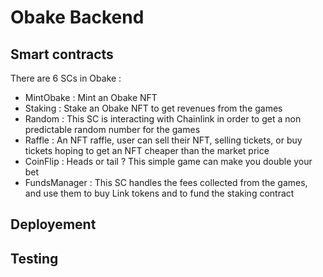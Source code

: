 # Obake Backend

## Smart contracts

There are 6 SCs in Obake : 

- MintObake : Mint an Obake NFT
- Staking : Stake an Obake NFT to get revenues from the games
- Random : This SC is interacting with Chainlink in order to get a non predictable random number for the games
- Raffle : An NFT raffle, user can sell their NFT, selling tickets, or buy tickets hoping to get an NFT cheaper than the market price
- CoinFlip : Heads or tail ? This simple game can make you double your bet
- FundsManager : This SC handles the fees collected from the games, and use them to buy Link tokens and to fund the staking contract


## Deployement 


## Testing



